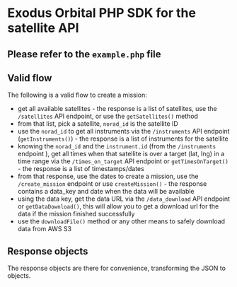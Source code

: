 # Exodus Orbital PHP SDK for the satellite API

## Please refer to the ```example.php``` file

## Valid flow
The following is a valid flow to create a mission:
- get all available satellites - the response is a list of satellites, use the ```/satellites``` API endpoint, or use the ```getSatellites()``` method
- from that list, pick a satellite, ```norad_id``` is the satellite ID
- use the ```norad_id``` to get all instruments via the ```/instruments``` API endpoint (```getInstruments()```) - the response is a list of instruments for the satellite
- knowing the ```norad_id``` and the ```instrument.id``` (from the ```/instruments``` endpoint ), get all times when that satellite is over a target (lat, lng) in a time range via the ```/times_on_target``` API endpoint or ```getTimesOnTarget()``` - the response is a list of timestamps/dates
- from that response, use the dates to create a mission, use the ```/create_mission``` endpoint or use ```createMission()``` - the response contains a data_key and date when the data will be available
- using the data key, get the data URL via the ```/data_download``` API endpoint or ```getDataDownload()```, this will allow you to get a download url for  the data if the mission finished successfully
- use the ```downloadFile()``` method or any other means to safely download data from AWS S3

## Response objects
The response objects are there for convenience, transforming the JSON to objects.